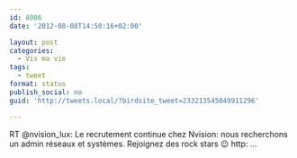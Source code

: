 ```yaml
---
id: 8006
date: '2012-08-08T14:50:16+02:00'

layout: post
categories:
  - Vis ma vie
tags:
  - tweet
format: status
publish_social: no
guid: 'http://tweets.local/?birdsite_tweet=233213545049911296'

---
```


RT @nvision\_lux: Le recrutement continue chez Nvision: nous recherchons un admin réseaux et systèmes. Rejoignez des rock stars 😉 http: …